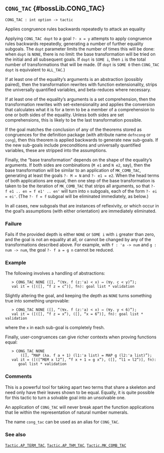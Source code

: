 ## `CONG_TAC` {#bossLib.CONG_TAC}


```
CONG_TAC : int option -> tactic
```



Applies congruence rules backwards repeatedly to attack an equality


Applying `CONG_TAC dopt` to a goal `?- x = y` attempts to apply
congruence rules backwards repeatedly, generating a number of further
equality subgoals. The `dopt` parameter limits the number of times
this will be done: when `dopt` is `NONE`, there is no limit: the base
transformation will be tried on the initial and all subsequent goals.
If `dopt` is `SOME i`, then `i` is the total number of transformations
that will be made. (If `dopt` is `SOME 0` then `CONG_TAC dopt` is
equivalent to `ALL_TAC`.)

If at least one of the equality’s arguments is an abstraction (possibly paired),
then the transformation rewrites with function extensionality, strips the
universally quantified variables, and beta-reduces where necessary.

If at least one of the equality’s arguments is a set comprehension,
then the transformation rewrites with set-extensionality and applies
the conversion that calculates what it is for a term to be a member of
a comprehension to one or both sides of the equality. Unless both
sides are set comprehensions, this is likely to be the last
transformation possible.

If the goal matches the conclusion of any of the theorems stored as
congruences for the definition package (with attribute name `defncong`
or `cong`), then this theorem is applied backwards to generate new
sub-goals. If the new sub-goals include preconditions and universally
quantified variables, these are stripped into the assumptions.

Finally, the “base transformation” depends on the shape of the equality’s
arguments. If both sides are combinations (`M e1` and `N e2`, say),
then the base transformation will be similar to an application of
`MK_COMB_TAC`, generating at least the goals `?- M = N` and `?- e1 = e2`.
When the head terms of both applications are equal, then one step
of the base transformation is taken to be the iteration of
`MK_COMB_TAC` that strips all arguments, so that `?- f e1 .. en = f e1' .. en'`
will turn into `n` subgoals, each of the form `?- ei = ei'`. (The `?- f = f`
subgoal will be eliminated immediately, as below.)

In all cases, new subgoals that are instances of reflexivity, or which
occur in the goal’s assumptions (with either orientation) are
immediately eliminated.

### Failure

Fails if the provided depth is either `NONE` or `SOME i` with `i`
greater than zero, and the goal is not an equality at all, or cannot
be changed by any of the transformations described above. For example,
with `f : 'a -> num` and `g : num -> num`, the goal `?- f a = g n`
cannot be reduced.

### Example

The following involves a handling of abstractions:
    
       > CONG_TAC NONE ([], “(∀x. f (z:'a) < x) ⇔ (∀y. c < y)”);
       val it = ([([], “f z = c”)], fn): goal list * validation
    
Slightly altering the goal, and keeping the depth as `NONE` turns
something true into something unprovable:
    
       > CONG_TAC NONE ([], “(∀x. f (z:'a) < x) ⇔ (∀y. y < 6)”);
       val it = ([([], “f z = x”), ([], “x = 6”)], fn): goal list * validation
    
where the `x` in each sub-goal is completely fresh.

Finally, user-congruences can give richer contexts when proving functions 
equal: 
    
       > CONG_TAC NONE 
           ([], “MAP (λa. f a + 1) (l1:'a list) = MAP g (l2:'a list)”);
       val it = ([([“MEM x l2”], “f x + 1 = g x”), ([], “l1 = l2”)], fn):
          goal list * validation
    

### Comments

This is a powerful tool for taking apart two terms that share a
skeleton and need only have their leaves shown to be equal. Equally,
it is quite possible for this tactic to turn a solvable goal into an
unsolvable one.

An application of `CONG_TAC` will never break apart the function
applications that lie within the representation of natural number
numerals.

The name `cong_tac` can be used as an alias for `CONG_TAC`.

### See also

[`Tactic.AP_TERM_TAC`](#Tactic.AP_TERM_TAC), [`Tactic.AP_THM_TAC`](#Tactic.AP_THM_TAC), [`Tactic.MK_COMB_TAC`](#Tactic.MK_COMB_TAC)

